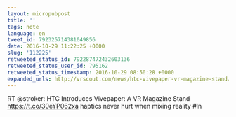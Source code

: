 ```yaml
---
layout: micropubpost
title: ''
tags: note
language: en
tweet_id: 792325714381049856
date: 2016-10-29 11:22:25 +0000
slug: '112225'
retweeted_status_id: 792287472432603136
retweeted_status_user_id: 795162
retweeted_status_timestamp: 2016-10-29 08:50:28 +0000
expanded_urls: http://vrscout.com/news/htc-vivepaper-vr-magazine-stand/,http://vrscout.com/news/htc-vivepaper-vr-magazine-stand/
---
```

RT @stroker: HTC Introduces Vivepaper: A VR Magazine Stand https://t.co/30eYP062xa  haptics never hurt when mixing reality #ln
